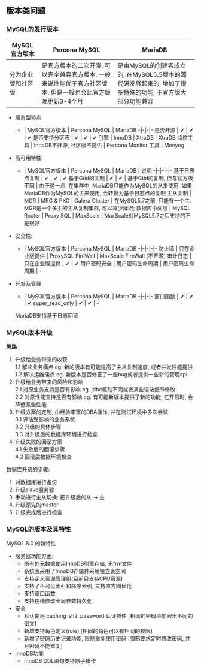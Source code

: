 ## 版本类问题

### MySQL的发行版本

MySQL官方版本 | Percona MySQL | MariaDB
-|-|-
分为企业版和社区版 | 是官方版本的二次开发, 可以完全兼容官方版本, 一般来说性能优于官方社区版本, 但是一般也会比官方版晚更新3-4个月 | 是由MySQL的创建者成立的, 在MySQL5.5版本的源代码发展起来的, 增加了很多特殊的功能, 于官方版大部分功能兼容

- 服务型特点:  
    - | MySQL官方版本 | Percona MySQL | MariaDB
    -|-|-|-
    是否开源 | ✔ | ✔ | ✔ 
    是否支持分区表 | ✔ | ✔ | ✔ 
    引擎 | InnoDB | XtraDB | XtraDB
    监控工具 | InnoDB不开源, 社区版不提供 | Percona Monitor 工具 | Monyog

- 高可用特性:  
    - | MySQL官方版本 | Percona MySQL | MariaDB | 说明
    -|-|-|-|-
    基于日志点复制 | ✔ | ✔ | ✔ 
    基于Gtid的复制 | ✔ | ✔ | 基于Gtid的复制, 但与官方版不同 | 由于这一点, 在集群中, MariaDB只能作为MySQL的从来使用, 如果MariaDB作为MySQL的主来使用, 会转换为基于日志点的复制
    主从复制 | MGR | MRG & PXC | Galera Cluster | 在MySQL5.7之前, 只能有一个主. MGR是一个多主的主从复制集群, 可以减少延迟; 
    数据库中间层 | MySQL Router | Proxy SQL | MaxScale | MaxScale对MySQL5.7之后支持的不是很好

- 安全性: 
    - | MySQL官方版本 | Percona MySQL | MariaDB 
    -|-|-|-|-
    防火墙 | 只在企业版提供 | ProxySQL FireWall | MaxScale FireWall (不开源)
    审计日志 | 只在企业版提供 | ✔ | ✔
    用户密码安全 | 用户密码生命周期 | 用户密码生命周期 | - 

- 开发及管理
    - | MySQL官方版本 | Percona MySQL | MariaDB 
    -|-|-|-
    窗口函数 | ✔ | ✔ | ✔ 
    super_read_only | ✔ | ✔ | -

    MariaDB支持基于日志回滚


### MySQL版本升级

__思路 :__ 
1. 升级给业务带来的收获  
    1.1 解决业务痛点 eg. 新的版本有可能提高了主从复制速度, 或者并发性能提供  
    1.2 解决运维痛点 eg. 新版本是否修正了一些bug或者提供一些新的管理api
2. 升级给业务带来的风险和影响  
    2.1 对原业务支持是否有影响 eg. jdbc驱动不同或者某些语法细节修改  
    2.2 对原性能支持是否有影响 eg. 有可能新版本提供了新的功能, 在开启时, 会降低某些性能  
3. 升级方案的定制, 由经验丰富的DBA操作, 并在测试环境中多次尝试  
    3.1 评估受影响的业务系统  
    3.2 升级的具体步骤  
    3.3 对升级后的数据库环境进行检查
4. 升级失败的回滚方案  
    4.1 失败后的回滚步骤  
    4.2 回滚后数据环境检查
 
数据库升级的步骤:  
1. 对数据库进行备份
2. 升级slave服务器  
3. 手动进行主从切换: 把升级后的从 -> 主
4. 升级原先的master
5. 升级完成后进行检查


### MySQL的版本及其特性

MySQL 8.0 的新特性
- 服务器功能方面:  
    - 所有的元数据使用InnoDB引擎存储, 无frm文件
    - 系统表采用了InnoDB存储并采用独立表空间
    - 支持定义资源管理组(目前只支持CPU资源)
    - 支持了不可见索引和降序索引, 支持直方图优化
    - 支持窗口函数
    - 支持在线修改全局参数持久化
- 安全
    - 默认使用 caching_sh2_password 认证插件 [相同的密码会加密出不同的密文]
    - 新增支持角色定义(role) [相同的角色可以有相同的权限]
    - 新增了密码历史记录功能, 限制重复使用密码 [强制要求定时修改密码, 并且密码不能重复]
- InnoDB功能
    - InnoDB DDL语句支持原子操作